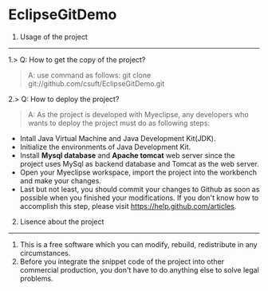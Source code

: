 EclipseGitDemo
============== 
1. Usage of the project
----------------------------------

1.> Q: How to get the copy of the project?
  > A: use command as follows:
      git clone git://github.com/csuft/EclipseGitDemo.git

2.> Q: How to deploy the project?
  > A: As the project is developed with Myeclipse, any developers who wants to deploy the project must do as following steps:
   * Intall Java Virtual Machine and Java Development Kit(JDK).
   * Initialize the environments of Java Development Kit.
   * Install **Mysql database** and **Apache tomcat** web server since the project uses MySql as backend database and Tomcat 
       as the web server.
   * Open your Myeclipse workspace, import the project into the workbench and make your changes.
   * Last but not least, you should commit your changes to Github as soon as possible when you finished your modifications. If you don't know how to accomplish this step, please visit https://help.github.com/articles.
2. Lisence about the project
----------------------------
1. This is a free software which you can modify, rebuild, redistribute in any circumstances.
2. Before you integrate the snippet code of the project into other commercial production, you don't have to do anything else to solve legal problems.
